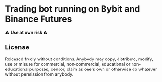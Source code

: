 # Trading bot running on Bybit and Binance Futures

:warning: **Use at own risk** :warning:

## License

Released freely without conditions.
Anybody may copy, distribute, modify, use or misuse for commercial,
non-commercial, educational or non-educational purposes, censor,
claim as one's own or otherwise do whatever without permission from anybody.
